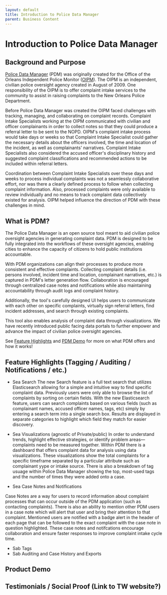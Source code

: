 ```yaml
---
layout: default
title: Introduction to Police Data Manager
parent: Business Content
---
```

# Introduction to Police Data Manager
## Background and Purpose
[Police Data Manager](https://github.com/PublicDataWorks/police_data_manager) (PDM) was originally created for the Office of the Orleans Independent Police Monitor ([OIPM](http://nolaipm.gov/about-oipm/)). The OIPM is an independent, civilian police oversight agency created in August of 2009. One responsibility of the OIPM is to offer complaint intake services to the community to assist in raising complaints to the New Orleans Police Department. 

Before Police Data Manager was created the OIPM faced challenges with tracking, managing, and collaborating on complaint records. Complaint Intake Specialists working at the OIPM communicated with civilian and officer complainants in order to collect notes so that they could produce a referral letter to be sent to the NOPD. OIPM's complaint intake process would take days or weeks so that Complaint Intake Specialist could gather the necessary details about the officers involved, the time and location of the incident, as well as complainants' narratives. Complaint Intake Specialists also considered the accused officer's disciplinary history and suggested complaint classifications and recommended actions to be included within referral letters. 

Coordination between Complaint Intake Specialists over these days and weeks to process individual complaints was not a seamlessly collaborative effort, nor was there a clearly defined process to follow when collecting complaint information. Also, processed complaints were only available to review individually and no means to track complaint data collectively existed for analysis. OIPM helped influence the direction of PDM with these challenges in mind. 

## What is PDM?
The Police Data Manager is an open source tool meant to aid civilian police oversight agencies in generating complaint data. PDM is designed to be fully integrated into the workflows of these oversight agencies, enabling cities to enhance the capacity of citizens to hold public institutions accountable. 

With PDM organizations can align their processes to produce more consistent and effective complaints. Collecting complaint details (i.e. persons involved, incident time and location, complainant narratives, etc.) is captured in PDM's letter generation flow. Collaboration is encouraged through centralized case notes and notifications while also maintaining accountability through audit logs and complaint history. 

Additionally, the tool's carefully designed UI helps users to communicate with each other on specific complaints, virtually sign referral letters, find incident addresses, and search through existing complaints. 

This tool also enables analysis of complaint data through visualizations. We have recently introduced public facing data portals to further empower and advance the impact of civilian police oversight agencies.

See [Feature Highlights](https://publicdataworks.github.io/pdm-docs/business-content/introduction-to-police-data-manager.html#feature-highlights-tagging--auditing--notifications--etc) and [PDM Demo](https://publicdataworks.github.io/pdm-docs/business-content/introduction-to-police-data-manager.html#product-demo-how) for more on what PDM offers and how it works!

## Feature Highlights (Tagging / Auditing / Notifications / etc.)

- Sea Search
The new Search feature is a full text search that utilizes Elasticsearch allowing for a simple and intuitive way to find specific complaint data. Previously users were only able to browse the list of complaints by sorting on certain fields. With the new Elasticsearch feature, users can search complaints based on various fields (such as complainant names, accused officer names, tags, etc) simply by entering a search term into a single search box. Results are displayed in separate categories to highlight which field they match for easier discovery. 

- Sea Visualizations (agnostic of Private/public)
In order to understand trends, highlight effective strategies, or identify problem areas—complaints need to be measured together. Within PDM there is a dashboard that offers complaint data for analysis using data visualizations. These visualizations show the total complaints for a specific timeframe separated by a particular attribute such as complainant yype or intake source. There is also a breakdown of tag usuage within Police Data Manager showing the top, most-used tags and the number of times they were added onto a case. 
- Sea Case Notes and Notifications

Case Notes are a way for users to record information about complaint processes that can occur outside of the PDM application (such as contacting complaints). There is also an ability to mention other PDM users in a case note which will alert that user and bring their attention to that complaint. Mentioned users are notified with a badge alert in the header of each page that can be followed to the exact complaint with the case note in question highlighted. These case notes and notifcations encourage collaboration and ensure faster responses to improve complaint intake cycle time. 

- Sab Tags
- Sab Auditing and Case History and Exports

## Product Demo

## Testimonials / Social Proof (Link to TW website?)

